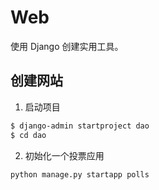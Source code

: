 # Web

使用 Django 创建实用工具。

## 创建网站

1. 启动项目

```sh
$ django-admin startproject dao
$ cd dao
```

2. 初始化一个投票应用

```sh
python manage.py startapp polls
```